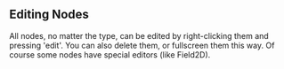 ## Editing Nodes

All nodes, no matter the type, can be edited by right-clicking them and pressing 'edit'. You can also delete them, or fullscreen them this way.
Of course some nodes have special editors (like Field2D).
